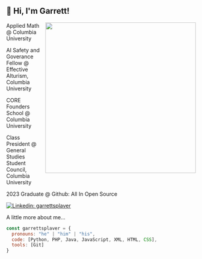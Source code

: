 <h2> 👋 Hi, I'm Garrett! </h2>
<img align='right' src="https://media0.giphy.com/media/qgQUggAC3Pfv687qPC/giphy.gif" width="400">

<p>Applied Math @ Columbia University</p>
<p>AI Safety and Goverance Fellow @ Effective Alturism, Columbia University</p>
<p>CORE Founders School @ Columbia University</p>
<p>Class President @ General Studies Student Council, Columbia University</p>
<p>2023 Graduate @ Github: All In Open Source</p>

[![Linkedin: garrettsplaver](https://img.shields.io/badge/-garrettsplaver-blue?style=flat-square&logo=Linkedin&logoColor=white&link=https://www.linkedin.com/in/gsplaver/)](https://www.linkedin.com/in/gsplaver/)


A little more about me...  

```javascript
const garrettsplaver = {
  pronouns: "he" | "him" | "his",
  code: [Python, PHP, Java, JavaScript, XML, HTML, CSS],
  tools: [Git]
}
```
